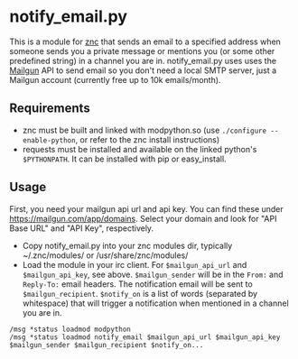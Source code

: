 # notify_email.py

This is a module for [znc](http://wiki.znc.in/ZNC) that sends an email to a specified address when someone sends you a
private message or mentions you (or some other predefined string) in a channel you are in.  notify_email.py uses uses
the [Mailgun](http://www.mailgun.com/) API to send email so you don't need a local SMTP server, just a Mailgun account
(currently free up to 10k emails/month).

## Requirements
- znc must be built and linked with modpython.so (use `./configure --enable-python`, or refer to the znc install instructions)
- requests must be installed and available on the linked python's `$PYTHONPATH`. It can be installed with pip or easy_install.

## Usage
First, you need your mailgun api url and api key. You can find these under https://mailgun.com/app/domains. Select
your domain and look for "API Base URL" and "API Key", respectively.

- Copy notify_email.py into your znc modules dir, typically ~/.znc/modules/ or /usr/share/znc/modules/
- Load the module in your irc client. For `$mailgun_api_url` and `$mailgun_api_key`, see above. `$mailgun_sender` will be
in the `From:` and `Reply-To:` email headers. The notification email will be sent to
`$mailgun_recipient`. `$notify_on` is a list of words (separated by whitespace) that will trigger a notification when
mentioned in a channel you are in.
```
/msg *status loadmod modpython
/msg *status loadmod notify_email $mailgun_api_url $mailgun_api_key $mailgun_sender $mailgun_recipient $notify_on...
```
